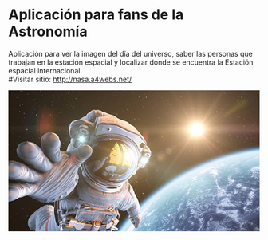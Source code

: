 # Aplicación para fans de la Astronomía
Aplicación para ver la imagen del día del universo, saber las personas que trabajan en la estación espacial y localizar donde se encuentra la Estación espacial internacional.<br />
#Visitar sitio: http://nasa.a4webs.net/

![Alt text](https://github.com/Garri7/nasa/blob/main/image/astronautas-en-el-espacio.jpg?raw=true)


